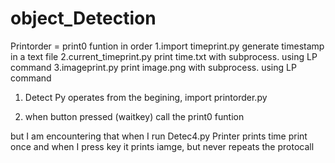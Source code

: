 # object_Detection

  Printorder = print0 funtion in order
                    1.import timeprint.py
                    generate timestamp in a text file
                    2.current_timeprint.py 
                    print time.txt with subprocess. using LP command
                    3.imageprint.py
                    print image.png with subprocess. using LP command




1. Detect Py operates
from the begining, import printorder.py

2. when button pressed (waitkey)
    call the print0 funtion 

  
  
 but I am encountering that when I run Detec4.py
 Printer prints time print once and when I press key it prints iamge, but never repeats the protocall
